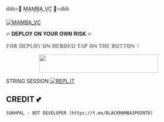 <h>ıllıllı⭐🌟 M͙A͙M͙B͙A͙_V͙C͙ 🌟⭐ıllıllı</h>

[![MAMBA_VC](https://telegra.ph/file/81d085853217350f62729.png)](https://t.me/BLACKMAMBA3POINT0 )

🔥 𝐃𝐄𝐏𝐋𝐎𝐘 𝐎𝐍 𝐘𝐎𝐔𝐑 𝐎𝐖𝐍 𝐑𝐈𝐒𝐊 🔥

𝔽𝕆ℝ 𝔻𝔼ℙ𝕃𝕆𝕐 𝕆ℕ ℍ𝔼ℝ𝕆𝕂𝕌 𝕋𝔸ℙ 𝕆ℕ 𝕋ℍ𝔼 𝔹𝕌𝕋𝕋𝕆ℕ ☟︎︎︎


<p align="center"><a href="https://heroku.com/deploy?template=https://github.com/SUKHPAL443/MAMBA_VC">
<img src="https://img.shields.io/badge/Deploy%20To%20Heroku-aqua?style=flat&logo=heroku" width="325" height="50.100" /></a></p>

<H>STRING SESSION</H>
 [![REPL.IT](https://img.shields.io/badge/repl.it-generateString-yellowgreen)](https://replit.com/@SUKHPAL443/MAMBAVC#main.py)


## CREDIT 💕
```
SUKHPAL - BOT DEVELOPER (https://t.me/BLACKMAMBA3POINT0)
